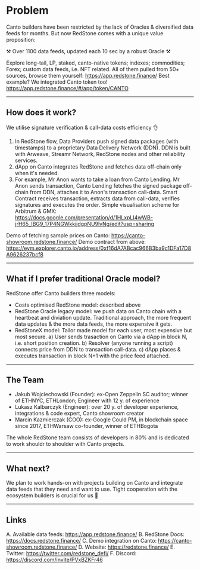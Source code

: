 # Problem

Canto builders have been restricted by the lack of Oracles & diversified data feeds for months.
But now RedStone comes with a unique value proposition:

⚒️ Over 1100 data feeds, updated each 10 sec by a robust Oracle ⚒️

Explore long-tail, LP, staked, canto-native tokens; indexes; commodities; Forex; custom data feeds, i.e. NFT related.
All of them pulled from 50+ sources, browse them yourself: <https://app.redstone.finance/>
Best example? We integrated Canto token too! <https://app.redstone.finance/#/app/token/CANTO>

---

## How does it work?

We utilise signature verification & call-data costs efficiency 👌
1. In RedStone flow, Data Providers push signed data packages (with timestamps) to a proprietary Data Delivery Network (DDN).
DDN is built with Arweave, Streamr Network, RedStone nodes and other reliability services.
2. dApp on Canto integrates RedStone and fetches data off-chain only when it's needed. 
3. For example, Mr Anon wants to take a loan from Canto Lending. 
Mr Anon sends transaction, Canto Lending fetches the signed package off-chain from DDN, attaches it to Anon's transaction call-data.
Smart Contract receives transaction, extracts data from call-data, verifies signatures and executes the order.
Simple visualisation scheme for Arbitrum & GMX: <https://docs.google.com/presentation/d/1HLxpLI4wWB-jrH65_IBG9_17P4NGWkkjjdgpNU9lvNg/edit?usp=sharing>

Demo of fetching sample prices on Canto: <https://canto-showroom.redstone.finance/>
Demo contract from above: <https://evm.explorer.canto.io/address/0xf16dA7ABcac966B3ba9c1DFa17D8A9626237bcf8>

---

## What if I prefer traditional Oracle model?

RedStone offer Canto builders three models:
- Costs optimised RedStone model: described above
- RedStone Oracle legacy model: we push data on Canto chain with a heartbeat and diviation update.
Traditional approach, the more frequent data updates & the more data feeds, the more expensive it gets.
- RedStoneX model: Tailor made model for each user, most expensive but most secure. 
a) User sends trasaction on Canto via a dApp in block N, i.e. short position creation.
b) Resolver (anyone running a script) connects price from DDN to transaction call-data.
c) dApp places & executes transaction in block N+1 with the price feed attached.

---

## The Team

- Jakub Wojciechowski (Founder): ex-Open Zeppelin SC auditor; winner of ETHNYC, ETHLondon; Engineer with 12 y. of experience
- Lukasz Kalbarczyk (Engineer): over 20 y. of developer experience, integrations & code expert, Canto showroom creator
- Marcin Kazmierczak (COO): ex-Google Could PM, in blockchain space since 2017, ETHWarsaw co-founder, winner of ETHBogota

The whole RedStone team consists of developers in 80% and is dedicated to work shouldr to shoulder with Canto projects.

---

## What next?

We plan to work hands-on with projects building on Canto and integrate data feeds that they need and want to use. 
Tight cooperation with the ecosystem builders is crucial for us 🤝

---

## Links

A. Available data feeds: <https://app.redstone.finance/>
B. RedStone Docs: <https://docs.redstone.finance/>
C. Demo integration on Canto: <https://canto-showroom.redstone.finance/>
D. Website: <https://redstone.finance/>
E. Twitter: <https://twitter.com/redstone_defi/>
F. Discord: <https://discord.com/invite/PVxBZKFr46>
